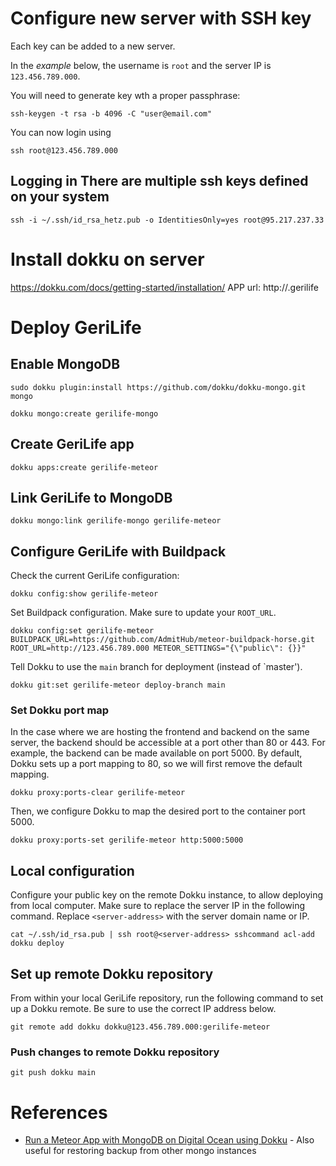 # Configure new server with SSH key
Each key can be added to a new server.

In the *example* below, the username is `root` and the server IP is `123.456.789.000`.

You will need to generate key wth a proper passphrase: 
```
ssh-keygen -t rsa -b 4096 -C "user@email.com"
```

You can now login using 
```
ssh root@123.456.789.000
```

## Logging in There are multiple ssh keys defined on your system
```
ssh -i ~/.ssh/id_rsa_hetz.pub -o IdentitiesOnly=yes root@95.217.237.33
```

# Install dokku on server
https://dokku.com/docs/getting-started/installation/
APP url: http://<app-name>.gerilife

# Deploy GeriLife 
## Enable MongoDB
```
sudo dokku plugin:install https://github.com/dokku/dokku-mongo.git mongo
```

```
dokku mongo:create gerilife-mongo
```

## Create GeriLife app
```
dokku apps:create gerilife-meteor
```

## Link GeriLife to MongoDB
```
dokku mongo:link gerilife-mongo gerilife-meteor
```

## Configure GeriLife with Buildpack
Check the current GeriLife configuration:
```
dokku config:show gerilife-meteor
```

Set Buildpack configuration. Make sure to update your `ROOT_URL`.
```
dokku config:set gerilife-meteor BUILDPACK_URL=https://github.com/AdmitHub/meteor-buildpack-horse.git ROOT_URL=http://123.456.789.000 METEOR_SETTINGS="{\"public\": {}}"
```

Tell Dokku to use the `main` branch for deployment (instead of `master').

```
dokku git:set gerilife-meteor deploy-branch main
```

### Set Dokku port map
In the case where we are hosting the frontend and backend on the same server, the backend should be accessible at a port other than 80 or 443. For example, the backend can be made available on port 5000. By default, Dokku sets up a port mapping to 80, so we will first remove the default mapping.

```
dokku proxy:ports-clear gerilife-meteor
```

Then, we configure Dokku to map the desired port to the container port 5000.

```
dokku proxy:ports-set gerilife-meteor http:5000:5000
```

## Local configuration
Configure your public key on the remote Dokku instance, to allow deploying from local computer. Make sure to replace the server IP in the following command. Replace `<server-address>` with the server domain name or IP.

```
cat ~/.ssh/id_rsa.pub | ssh root@<server-address> sshcommand acl-add dokku deploy
```

## Set up remote Dokku repository
From within your local GeriLife repository, run the following command to set up a Dokku remote. Be sure to use the correct IP address below.

```
git remote add dokku dokku@123.456.789.000:gerilife-meteor
```

### Push changes to remote Dokku repository
```
git push dokku main
```

# References
- [Run a Meteor App with MongoDB on Digital Ocean using Dokku](https://medium.com/@ersel_aker/run-a-meteor-app-with-mongodb-on-digital-ocean-using-dokku-8878745d9540) - Also useful for restoring backup from other mongo instances
